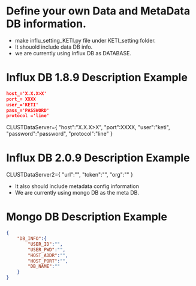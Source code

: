 ###
# Define your own Data and MetaData DB information.
- make influ_setting_KETI.py file under KETI_setting folder.
- It shouold include data DB info.
- we are currently using influx DB as DATABASE.
# Influx DB 1.8.9 Description Example
```json
host_='X.X.X>X'
port_= XXXX
user_='KETI'
pass_='PASSWORD'
protocol ='line'
```

CLUSTDataServer={
        "host":"X.X.X>X",
        "port":XXXX,
        "user":"keti",
        "password":"password",
        "protocol":"line"
}

# Influx DB 2.0.9 Description Example
CLUSTDataServer2={
        "url":"",
        "token":"",
        "org":""
}

- It also should include metadata config information
- We are currently using mongo DB as the meta DB.

# Mongo DB Description Example
```json
{
    "DB_INFO":{
        "USER_ID":"",
        "USER_PWD":"",
        "HOST_ADDR":"",
        "HOST_PORT":"",
        "DB_NAME":""
    }
}
```

